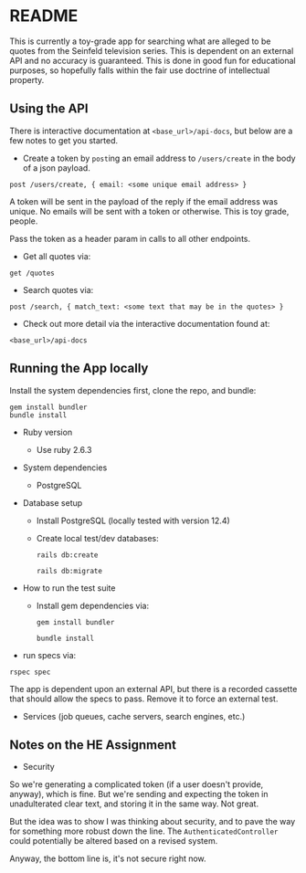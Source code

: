 # README

This is currently a toy-grade app for searching what are alleged
to be quotes from the Seinfeld television series. This is
dependent on an external API and no accuracy is guaranteed. This
is done in good fun for educational purposes, so hopefully falls
within the fair use doctrine of intellectual property.

## Using the API

There is interactive documentation at `<base_url>/api-docs`, but
below are a few notes to get you started.

- Create a token by `post`ing an email address to `/users/create` in
the body of a json payload.

`post /users/create, { email: <some unique email address> }`

A token will be sent in the payload of the reply if the email address
was unique. No emails will be sent with a token or otherwise. This is
toy grade, people.

Pass the token as a header param in calls to all other endpoints.

- Get all quotes via:

`get /quotes`

- Search quotes via:

`post /search, { match_text: <some text that may be in the quotes> }`

- Check out more detail via the interactive documentation found at:

`<base_url>/api-docs`

## Running the App locally

Install the system dependencies first, clone the repo, and bundle:

```
gem install bundler
bundle install
```

* Ruby version
  - Use ruby 2.6.3

* System dependencies

  - PostgreSQL

* Database setup

  - Install PostgreSQL (locally tested with version 12.4)
  - Create local test/dev databases:

    `rails db:create`

    `rails db:migrate`

* How to run the test suite

  - Install gem dependencies via:

    `gem install bundler`

    `bundle install`
- run specs via:

`rspec spec`

The app is dependent upon an external API, but there is a recorded cassette
that should allow the specs to pass. Remove it to force an external test.

* Services (job queues, cache servers, search engines, etc.)

## Notes on the HE Assignment

- Security

So we're generating a complicated token (if a user doesn't provide, anyway),
which is fine. But we're sending and expecting the token in unadulterated
clear text, and storing it in the same way. Not great.

But the idea was to show I was thinking about security, and to pave the way for
something more robust down the line. The `AuthenticatedController` could
potentially be altered based on a revised system.

Anyway, the bottom line is, it's not secure right now.


